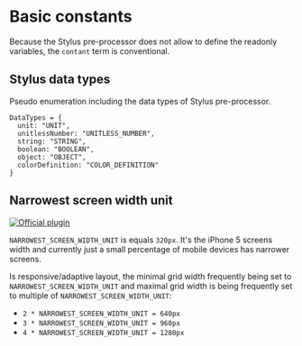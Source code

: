 # Basic constants

Because the Stylus pre-processor does not allow to define the readonly variables, the `contant` term is conventional.


## Stylus data types

Pseudo enumeration including the data types of Stylus pre-processor.

```stylus
DataTypes = {
  unit: "UNIT",
  unitlessNumber: "UNITLESS_NUMBER",
  string: "STRING",
  boolean: "BOOLEAN",
  object: "OBJECT",
  colorDefinition: "COLOR_DEFINITION"
}
```


## Narrowest screen width unit

[![Official plugin](https://img.shields.io/badge/IntelliJ_IDEA_Live_Template-nswu-blue.svg?style=flat)](https://plugins.jetbrains.com/plugin/17677-yamato-daiwa-frontend)

`NARROWEST_SCREEN_WIDTH_UNIT` is equals `320px`.
It's the iPhone 5 screens width and currently just a small percentage of mobile devices has narrower screens.

Is responsive/adaptive layout, the minimal grid width frequently being set to `NARROWEST_SCREEN_WIDTH_UNIT` and maximal 
grid width is being frequently set to multiple of `NARROWEST_SCREEN_WIDTH_UNIT`:

* `2 * NARROWEST_SCREEN_WIDTH_UNIT = 640px`
* `3 * NARROWEST_SCREEN_WIDTH_UNIT = 960px`
* `4 * NARROWEST_SCREEN_WIDTH_UNIT = 1280px`
